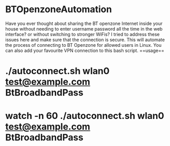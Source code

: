 # BTOpenzoneAutomation
Have you ever thought about sharing the BT openzone Internet inside your house without needing to enter username password all the time in the web interface? or without switching to stronger WiFis? I tried to address these issues here and make sure that the connection is secure. 
This will automate the process of connecting to BT Openzone for allowed users in Linux.
You can also add your favourite VPN connection to this bash script.
==usage==
# ./autoconnect.sh wlan0 test@example.com BtBroadbandPass

# watch -n 60 ./autoconnect.sh wlan0 test@example.com BtBroadbandPass
